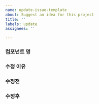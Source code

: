 ```yaml
---
name: update-issue-template
about: Suggest an idea for this project
title: ''
labels: update
assignees: ''

---
```


### 컴포넌트 명

### 수정 이유

### 수정전

### 수정후

